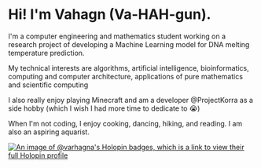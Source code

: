 # Hi! I'm Vahagn (Va-HAH-gun).

I'm a computer engineering and mathematics student working on a research project of developing a Machine Learning model for DNA melting temperature prediction.

My technical interests are algorithms, artificial intelligence, bioinformatics, computing and computer architecture, applications of pure mathematics and scientific computing 

I also really enjoy playing Minecraft and am a developer @ProjectKorra as a side hobby (which I wish I had more time to dedicate to :sob:)

When I'm not coding, I enjoy cooking, dancing, hiking, and reading. I am also an aspiring aquarist.


[![An image of @varhagna's Holopin badges, which is a link to view their full Holopin profile](https://holopin.me/varhagna)](https://holopin.io/@varhagna)

